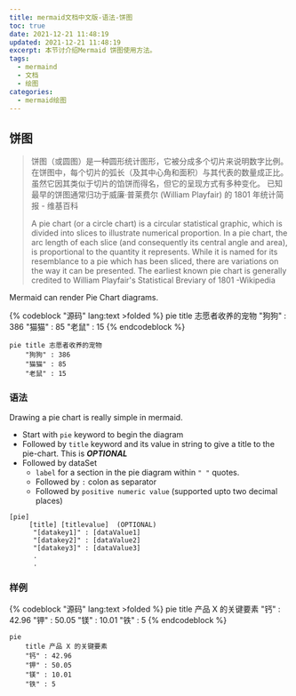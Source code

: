 ```yaml
---
title: mermaid文档中文版-语法-饼图
toc: true
date: 2021-12-21 11:48:19
updated: 2021-12-21 11:48:19
excerpt: 本节讨介绍Mermaid 饼图使用方法。
tags:
  - mermaind
  - 文档
  - 绘图
categories:
  - mermaid绘图
---
```


## 饼图

> 饼图（或圆图）是一种圆形统计图形，它被分成多个切片来说明数字比例。 在饼图中，每个切片的弧长（及其中心角和面积）与其代表的数量成正比。 虽然它因其类似于切片的馅饼而得名，但它的呈现方式有多种变化。 已知最早的饼图通常归功于威廉·普莱费尔 (William Playfair) 的 1801 年统计简报 - 维基百科
>
> A pie chart (or a circle chart) is a circular statistical graphic, which is divided into slices to illustrate numerical proportion. In a pie chart, the arc length of each slice (and consequently its central angle and area), is proportional to the quantity it represents. While it is named for its resemblance to a pie which has been sliced, there are variations on the way it can be presented. The earliest known pie chart is generally credited to William Playfair's Statistical Breviary of 1801 -Wikipedia

Mermaid can render Pie Chart diagrams.

{% codeblock "源码" lang:text >folded %}
pie title 志愿者收养的宠物
    "狗狗" : 386
    "猫猫" : 85
    "老鼠" : 15
{% endcodeblock %}

```mermaid
pie title 志愿者收养的宠物
    "狗狗" : 386
    "猫猫" : 85
    "老鼠" : 15
```

### 语法

Drawing a pie chart is really simple in mermaid.

- Start with `pie` keyword to begin the diagram
- Followed by `title` keyword and its value in string to give a title to the pie-chart. This is ***OPTIONAL***
- Followed by dataSet
    - `label` for a section in the pie diagram within `" "` quotes.
    - Followed by `:` colon as separator
    - Followed by `positive numeric value` (supported upto two decimal places)

```text
[pie]
     [title] [titlevalue]  (OPTIONAL)
      "[datakey1]" : [dataValue1]
      "[datakey2]" : [dataValue2]
      "[datakey3]" : [dataValue3]
      .
      .
```

### 样例

{% codeblock "源码" lang:text >folded %}
pie
    title 产品 X 的关键要素
    "钙" : 42.96
    "钾" : 50.05
    "镁" : 10.01
    "铁" : 5
{% endcodeblock %}

```mermaid
pie
    title 产品 X 的关键要素
    "钙" : 42.96
    "钾" : 50.05
    "镁" : 10.01
    "铁" : 5
```
